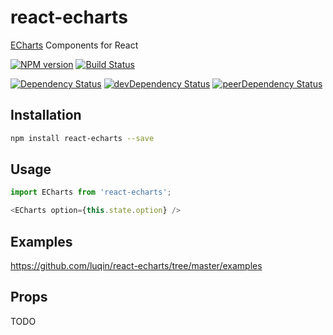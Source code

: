 # react-echarts
[ECharts](https://github.com/ecomfe/echarts) Components for React

[![NPM version][npm-badge]][npm] [![Build Status][travis-ci-image]][travis-ci-url]

[![Dependency Status][deps-badge]][deps]
[![devDependency Status][dev-deps-badge]][dev-deps]
[![peerDependency Status][peer-deps-badge]][peer-deps]

## Installation

```sh
npm install react-echarts --save
```

## Usage

```js
import ECharts from 'react-echarts';

<ECharts option={this.state.option} />
```

## Examples

https://github.com/luqin/react-echarts/tree/master/examples

## Props

TODO

[npm-badge]: http://badge.fury.io/js/react-echarts.svg
[npm]: https://www.npmjs.com/package/react-echarts

[deps-badge]: https://david-dm.org/luqin/react-echarts.svg
[deps]: https://david-dm.org/luqin/react-echarts

[dev-deps-badge]: https://david-dm.org/luqin/react-echarts/dev-status.svg
[dev-deps]: https://david-dm.org/luqin/react-echarts#info=devDependencies

[peer-deps-badge]: https://david-dm.org/luqin/react-echarts/peer-status.svg
[peer-deps]: https://david-dm.org/luqin/react-echarts#info=peerDependencies 

[travis-ci-image]: https://travis-ci.org/luqin/react-echarts.svg
[travis-ci-url]: https://travis-ci.org/luqin/react-echarts
